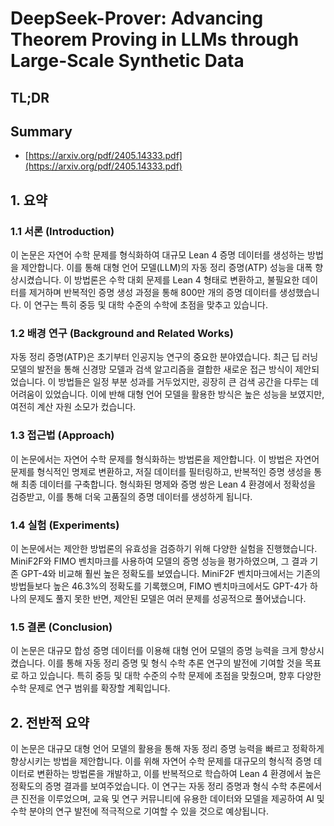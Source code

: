# DeepSeek-Prover: Advancing Theorem Proving in LLMs through Large-Scale Synthetic Data
## TL;DR
## Summary
- [https://arxiv.org/pdf/2405.14333.pdf](https://arxiv.org/pdf/2405.14333.pdf)

## 1. 요약

### 1.1 서론 (Introduction)
이 논문은 자연어 수학 문제를 형식화하여 대규모 Lean 4 증명 데이터를 생성하는 방법을 제안합니다. 이를 통해 대형 언어 모델(LLM)의 자동 정리 증명(ATP) 성능을 대폭 향상시켰습니다. 이 방법론은 수학 대회 문제를 Lean 4 형태로 변환하고, 불필요한 데이터를 제거하며 반복적인 증명 생성 과정을 통해 800만 개의 증명 데이터를 생성했습니다. 이 연구는 특히 중등 및 대학 수준의 수학에 초점을 맞추고 있습니다.

### 1.2 배경 연구 (Background and Related Works)
자동 정리 증명(ATP)은 초기부터 인공지능 연구의 중요한 분야였습니다. 최근 딥 러닝 모델의 발전을 통해 신경망 모델과 검색 알고리즘을 결합한 새로운 접근 방식이 제안되었습니다. 이 방법들은 일정 부분 성과를 거두었지만, 굉장히 큰 검색 공간을 다루는 데 어려움이 있었습니다. 이에 반해 대형 언어 모델을 활용한 방식은 높은 성능을 보였지만, 여전히 계산 자원 소모가 컸습니다.

### 1.3 접근법 (Approach)
이 논문에서는 자연어 수학 문제를 형식화하는 방법론을 제안합니다. 이 방법은 자연어 문제를 형식적인 명제로 변환하고, 저질 데이터를 필터링하고, 반복적인 증명 생성을 통해 최종 데이터를 구축합니다. 형식화된 명제와 증명 쌍은 Lean 4 환경에서 정확성을 검증받고, 이를 통해 더욱 고품질의 증명 데이터를 생성하게 됩니다.

### 1.4 실험 (Experiments)
이 논문에서는 제안한 방법론의 유효성을 검증하기 위해 다양한 실험을 진행했습니다. MiniF2F와 FIMO 벤치마크를 사용하여 모델의 증명 성능을 평가하였으며, 그 결과 기존 GPT-4와 비교해 훨씬 높은 정확도를 보였습니다. MiniF2F 벤치마크에서는 기존의 방법들보다 높은 46.3%의 정확도를 기록했으며, FIMO 벤치마크에서도 GPT-4가 하나의 문제도 풀지 못한 반면, 제안된 모델은 여러 문제를 성공적으로 풀어냈습니다.

### 1.5 결론 (Conclusion)
이 논문은 대규모 합성 증명 데이터를 이용해 대형 언어 모델의 증명 능력을 크게 향상시켰습니다. 이를 통해 자동 정리 증명 및 형식 수학 추론 연구의 발전에 기여할 것을 목표로 하고 있습니다. 특히 중등 및 대학 수준의 수학 문제에 초점을 맞췄으며, 향후 다양한 수학 문제로 연구 범위를 확장할 계획입니다.

## 2. 전반적 요약 

이 논문은 대규모 대형 언어 모델의 활용을 통해 자동 정리 증명 능력을 빠르고 정확하게 향상시키는 방법을 제안합니다. 이를 위해 자연어 수학 문제를 대규모의 형식적 증명 데이터로 변환하는 방법론을 개발하고, 이를 반복적으로 학습하여 Lean 4 환경에서 높은 정확도의 증명 결과를 보여주었습니다. 이 연구는 자동 정리 증명과 형식 수학 추론에서 큰 진전을 이루었으며, 교육 및 연구 커뮤니티에 유용한 데이터와 모델을 제공하여 AI 및 수학 분야의 연구 발전에 적극적으로 기여할 수 있을 것으로 예상됩니다.
